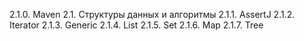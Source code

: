 2.1.0. Maven 
2.1. Структуры данных и алгоритмы
2.1.1. AssertJ
2.1.2. Iterator
2.1.3. Generic
2.1.4. List
2.1.5. Set
2.1.6. Map
2.1.7. Tree
